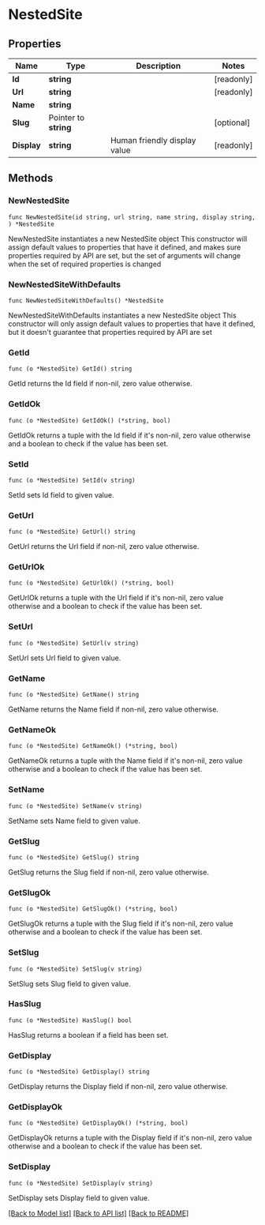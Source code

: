 # NestedSite

## Properties

Name | Type | Description | Notes
------------ | ------------- | ------------- | -------------
**Id** | **string** |  | [readonly] 
**Url** | **string** |  | [readonly] 
**Name** | **string** |  | 
**Slug** | Pointer to **string** |  | [optional] 
**Display** | **string** | Human friendly display value | [readonly] 

## Methods

### NewNestedSite

`func NewNestedSite(id string, url string, name string, display string, ) *NestedSite`

NewNestedSite instantiates a new NestedSite object
This constructor will assign default values to properties that have it defined,
and makes sure properties required by API are set, but the set of arguments
will change when the set of required properties is changed

### NewNestedSiteWithDefaults

`func NewNestedSiteWithDefaults() *NestedSite`

NewNestedSiteWithDefaults instantiates a new NestedSite object
This constructor will only assign default values to properties that have it defined,
but it doesn't guarantee that properties required by API are set

### GetId

`func (o *NestedSite) GetId() string`

GetId returns the Id field if non-nil, zero value otherwise.

### GetIdOk

`func (o *NestedSite) GetIdOk() (*string, bool)`

GetIdOk returns a tuple with the Id field if it's non-nil, zero value otherwise
and a boolean to check if the value has been set.

### SetId

`func (o *NestedSite) SetId(v string)`

SetId sets Id field to given value.


### GetUrl

`func (o *NestedSite) GetUrl() string`

GetUrl returns the Url field if non-nil, zero value otherwise.

### GetUrlOk

`func (o *NestedSite) GetUrlOk() (*string, bool)`

GetUrlOk returns a tuple with the Url field if it's non-nil, zero value otherwise
and a boolean to check if the value has been set.

### SetUrl

`func (o *NestedSite) SetUrl(v string)`

SetUrl sets Url field to given value.


### GetName

`func (o *NestedSite) GetName() string`

GetName returns the Name field if non-nil, zero value otherwise.

### GetNameOk

`func (o *NestedSite) GetNameOk() (*string, bool)`

GetNameOk returns a tuple with the Name field if it's non-nil, zero value otherwise
and a boolean to check if the value has been set.

### SetName

`func (o *NestedSite) SetName(v string)`

SetName sets Name field to given value.


### GetSlug

`func (o *NestedSite) GetSlug() string`

GetSlug returns the Slug field if non-nil, zero value otherwise.

### GetSlugOk

`func (o *NestedSite) GetSlugOk() (*string, bool)`

GetSlugOk returns a tuple with the Slug field if it's non-nil, zero value otherwise
and a boolean to check if the value has been set.

### SetSlug

`func (o *NestedSite) SetSlug(v string)`

SetSlug sets Slug field to given value.

### HasSlug

`func (o *NestedSite) HasSlug() bool`

HasSlug returns a boolean if a field has been set.

### GetDisplay

`func (o *NestedSite) GetDisplay() string`

GetDisplay returns the Display field if non-nil, zero value otherwise.

### GetDisplayOk

`func (o *NestedSite) GetDisplayOk() (*string, bool)`

GetDisplayOk returns a tuple with the Display field if it's non-nil, zero value otherwise
and a boolean to check if the value has been set.

### SetDisplay

`func (o *NestedSite) SetDisplay(v string)`

SetDisplay sets Display field to given value.



[[Back to Model list]](../README.md#documentation-for-models) [[Back to API list]](../README.md#documentation-for-api-endpoints) [[Back to README]](../README.md)


